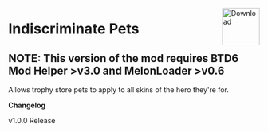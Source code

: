 <a href="https://github.com/doombubbles/indiscriminate-pets/releases/latest/download/IndiscriminatePets.dll"><img align="right" alt="Download" height="75" src="https://github.com/doombubbles/BTD6-Mods/blob/main/download.png?raw=true"></a>

# Indiscriminate Pets

## NOTE: This version of the mod requires BTD6 Mod Helper >v3.0 and MelonLoader >v0.6

Allows trophy store pets to apply to all skins of the hero they're for.

**Changelog**

v1.0.0 Release
